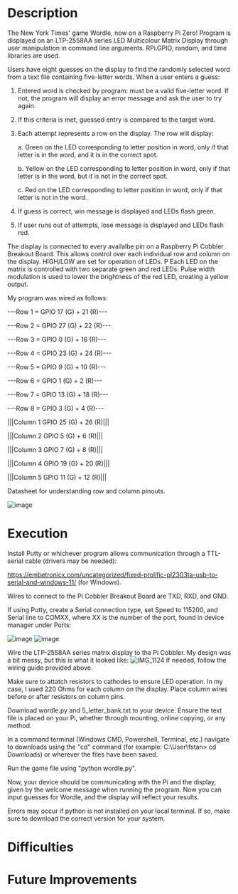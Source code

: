 # Description
The New York Times' game Wordle, now on a Raspberry Pi Zero! Program is displayed on an LTP-2558AA series LED Multicolour Matrix Display through user manipulation in command line arguments.
RPi.GPIO, random, and time libraries are used.

Users have eight guesses on the display to find the randomly selected word from a text file containing five-letter words. When a user enters a guess:

1.	Entered word is checked by program: must be a valid five-letter word.
    If not, the program will display an error message and ask the user to try again.
2.	If this criteria is met, guessed entry is compared to the target word.
3.	Each attempt represents a row on the display. The row will display:
   
    a.	Green on the LED corresponding to letter position in word, only if that letter is in the 
        word, and it is in the correct spot.
  	
    b.	Yellow on the LED corresponding to letter position in word, only if that letter is in 
        the word, but it is not in the correct spot.
  	
    c.	Red on the LED corresponding to letter position in word, only if that letter is not in 
        the word.
  	
4.	If guess is correct, win message is displayed and LEDs flash green.
5.	If user runs out of attempts, lose message is displayed and LEDs flash red.

The display is connected to every availalbe pin on a Raspberry Pi Cobbler Breakout Board. 
This allows control over each individual row and column on the display. 
HIGH/LOW are set for operation of LEDs. P
Each LED on the matrix is controlled with two separate green and red LEDs. Pulse width modulation is used to lower the brightness of the red LED, creating a yellow output.

My program was wired as follows:

---Row 1 = GPIO 17 (G) + 21 (R)---

---Row 2 = GPIO 27 (G) + 22 (R)---

---Row 3 = GPIO 0  (G) + 16 (R)---

---Row 4 = GPIO 23 (G) + 24 (R)---

---Row 5 = GPIO 9  (G) + 10 (R)---

---Row 6 = GPIO 1  (G) + 2  (R)---

---Row 7 = GPIO 13 (G) + 18 (R)---

---Row 8 = GPIO 3  (G) + 4  (R)---


|||Column 1 GPIO 25 (G) + 26 (R)|||

|||Column 2 GPIO 5  (G) + 6  (R)|||

|||Column 3 GPIO 7  (G) + 8  (R)|||

|||Column 4 GPIO 19 (G) + 20 (R)|||

|||Column 5 GPIO 11 (G) + 12 (R)|||

Datasheet for understanding row and column pinouts.

![image](https://github.com/user-attachments/assets/dcb4ac0a-8d9d-4240-b492-76c7c90ead19)

# Execution
Install Putty or whichever program allows communication through a TTL-serial cable (drivers may be needed):

https://embetronicx.com/uncategorized/fixed-prolific-pl2303ta-usb-to-serial-and-windows-11/ (for Windows).

Wires to connect to the Pi Cobbler Breakout Board are TXD, RXD, and GND.

If using Putty, create a Serial connection type, set Speed to 115200, and Serial line to COMXX, where XX is the number of the port, found in device manager under Ports:

![image](https://github.com/user-attachments/assets/4259d618-c931-406b-be17-0476233cefee)
![image](https://github.com/user-attachments/assets/6dcaf2fe-f226-4751-844d-6953a028feab)

Wire the LTP-2558AA series matrix display to the Pi Cobbler.
My design was a bit messy, but this is what it looked like:
![IMG_1124](https://github.com/user-attachments/assets/7a8329f6-e738-4d55-b0c2-bc5e33c4bcd9)
If needed, follow the wiring guide provided above.

Make sure to attatch resistors to cathodes to ensure LED operation. In my case, I used 220 Ohms for each column on the display.
Place column wires before or after resistors on column pins.

Download wordle.py and 5_letter_bank.txt to your device.
Ensure the text file is placed on your Pi, whether through mounting, online copying, or any method.

In a command terminal (Windows CMD, Powershell, Terminal, etc.) navigate to downloads using the "cd" command 
(for example: C:\User\fstan> cd Downloads) or wherever the files have been saved. 

Run the game file using "python wordle.py".

Now, your device should be communicating with the Pi and the display, given by the welcome message when running the program. Now you can input guesses for Wordle, and the display will reflect your results.

Errors may occur if python is not installed on your local terminal. If so, make sure to download the correct version for your system.

# Difficulties


# Future Improvements
